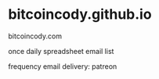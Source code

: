 # bitcoincody.github.io
bitcoincody.com


once daily spreadsheet email list

frequency email delivery: patreon
